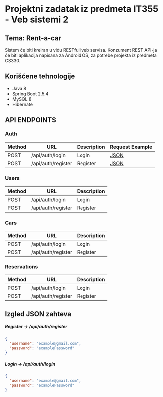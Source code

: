 # Projektni zadatak iz predmeta IT355 - Veb sistemi 2

## Tema: **Rent-a-car**

Sistem će biti kreiran u vidu RESTfull veb servisa. Konzument REST API-ja će biti aplikacija napisana za Android OS, za
potrebe projekta iz predmeta CS330.

## Korišćene tehnologije

* Java 8
* Spring Boot 2.5.4
* MySQL 8
* Hibernate

## API ENDPOINTS

### Auth

| Method | URL | Description | Request Example |
| -------|-----|------------ | ----------------|
| POST | /api/auth/login | Login | [JSON](#login) |
| POST | /api/auth/register | Register | [JSON](#register) |

### Users

| Method | URL | Description |
| -------|-----|------------ |
| POST | /api/auth/login | Login |
| POST | /api/auth/register | Register |

### Cars

| Method | URL | Description |
| -------|-----|------------ |
| POST | /api/auth/login | Login |
| POST | /api/auth/register | Register |

### Reservations

| Method | URL | Description |
| -------|-----|------------ |
| POST | /api/auth/login | Login |
| POST | /api/auth/register | Register |

## Izgled JSON zahteva

##### <a id="register">Register -> /api/auth/register</a>

```json
{
  "username": "example@gmail.com",
  "password": "examplePassword"
}
```

##### <a id="login">Login -> /api/auth/login</a>

```json
{
  "username": "example@gmail.com",
  "password": "examplePassword"
}
```